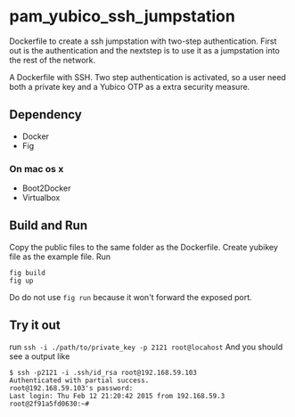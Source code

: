 # pam_yubico_ssh_jumpstation
Dockerfile to create a ssh jumpstation with two-step authentication. First out is the authentication and the nextstep is to use it as a jumpstation into the rest of the network. 

A Dockerfile with SSH. Two step authentication is activated, so a user need both a private key and a Yubico OTP as a extra security measure.  

## Dependency
* Docker
* Fig
### On mac os x
* Boot2Docker
* Virtualbox

## Build and Run
Copy the public files to the same folder as the Dockerfile.
Create yubikey file as the example file.
Run 
```
fig build
fig up 
```
Do do not use `fig run` because it won't forward the exposed port. 

## Try it out
run `ssh -i ./path/to/private_key -p 2121 root@locahost`
And you should see a output like
```
$ ssh -p2121 -i .ssh/id_rsa root@192.168.59.103
Authenticated with partial success.
root@192.168.59.103's password:
Last login: Thu Feb 12 21:20:42 2015 from 192.168.59.3
root@2f91a5fd0630:~#
```
